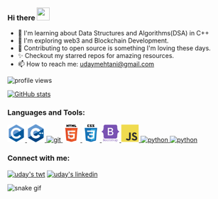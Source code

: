 ### Hi there <img src="https://github.com/TheDudeThatCode/TheDudeThatCode/blob/master/Assets/Hi.gif"  width="29px" height="29px">
- 🔭 I'm learning about Data Structures and Algorithms(DSA) in C++
- 🥅 I'm exploring web3 and Blockchain Development.
- 💞️ Contributing to open source is something I'm loving these days.
- ✨ Checkout my starred repos for amazing resources.
- 📫 How to reach me: udaymehtani@gmail.com

![profile views](https://komarev.com/ghpvc/?username=uday03meh&style=flat&color=brightgreen&label=Profile+Views)

[![GitHub stats](https://github-readme-stats.vercel.app/api?username=uday03meh&count_private=true&theme=radical&show_icons=true&?hide=)](https://github.com/anuraghazra/github-readme-stats)
   
<h3 align="left">Languages and Tools:</h3>
<p align="left"> 
   <a href="https://www.cprogramming.com/" target="_blank"> <img src="https://raw.githubusercontent.com/devicons/devicon/master/icons/c/c-original.svg" alt="c" width="40" height="40"/> </a> <a href="https://www.w3schools.com/cpp/" target="_blank"> <img src="https://raw.githubusercontent.com/devicons/devicon/master/icons/cplusplus/cplusplus-original.svg" alt="cplusplus" width="40" height="40"/> </a>
  <a href="https://git-scm.com/" target="_blank"> <img src="https://www.vectorlogo.zone/logos/git-scm/git-scm-icon.svg" alt="git" width="40" height="40"/> </a> <a href="https://www.w3.org/html/" target="_blank"> <img src="https://raw.githubusercontent.com/devicons/devicon/master/icons/html5/html5-original-wordmark.svg" alt="html5" width="40" height="40"/> </a>
<a href="https://www.w3schools.com/css/" target="_blank"> <img src="https://raw.githubusercontent.com/devicons/devicon/master/icons/css3/css3-original-wordmark.svg" alt="css3" width="40" height="40"/> </a>
  <a href="https://getbootstrap.com" target="_blank"> <img src="https://raw.githubusercontent.com/devicons/devicon/master/icons/bootstrap/bootstrap-plain-wordmark.svg" alt="bootstrap" width="40" height="40"/> </a>
  <a href="https://developer.mozilla.org/en-US/docs/Web/JavaScript" target="_blank"> <img src="https://raw.githubusercontent.com/devicons/devicon/master/icons/javascript/javascript-original.svg" alt="javascript" width="40" height="40"/> </a>
  <a href="https://www.python.org" target="_blank"> <img src="https://upload.wikimedia.org/wikipedia/commons/thumb/c/c3/Python-logo-notext.svg/2048px-Python-logo-notext.svg.png" alt="python" width="40" height="40"/> </a>
  <a href="https://docs.soliditylang.org/" target="_blank"> <img src="https://docs.soliditylang.org/en/v0.8.16/_static/logo.svg" alt="python" width="40" height="40"/> </a>
</p>

<h3 align="left">Connect with me:</h3>
<p align="left">
<a href="https://twitter.com/uday03meh" target="blank"><img align="center" src="https://raw.githubusercontent.com/rahuldkjain/github-profile-readme-generator/master/src/images/icons/Social/twitter.svg" alt="uday's twt" height="30" width="40" /></a>
<a href="https://www.linkedin.com/in/udaymehtani/" target="blank"><img align="center" src="https://raw.githubusercontent.com/rahuldkjain/github-profile-readme-generator/master/src/images/icons/Social/linked-in-alt.svg" alt="uday's linkedin" height="30" width="40" /></a>
</p>

![snake gif](https://github.com/uday03meh/Live-in-Action/blob/main/Actions/github-comit-snake-eater.svg)
<!--
https://readme-typing-svg.herokuapp.com/demo/ - for typing gif thing
**uday-mehtani/uday-mehtani** is a ✨ _special_ ✨ repository because its `README.md` (this file) appears on your GitHub profile.

- 🔭 I’m currently working on 
- 🌱 I’m currently learning DSA in C++.
- 👯 I’m looking to collaborate on ...
- 🤔 I’m looking for help with ...
- 💬 Ask me about ...
- 📫 How to reach me: ...
- 😄 Pronouns: ...
- ⚡ Fun fact: ...
-->
